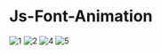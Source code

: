 ﻿# Js-Font-Animation



![1](https://user-images.githubusercontent.com/59422278/101283898-6ae3f300-37ee-11eb-8c1c-20d59a0f6e00.png)
![2](https://user-images.githubusercontent.com/59422278/101283903-6c152000-37ee-11eb-86db-22a0c4c2d703.png)
![4](https://user-images.githubusercontent.com/59422278/101283906-6cadb680-37ee-11eb-8e94-ce9fbc258e27.png)
![5](https://user-images.githubusercontent.com/59422278/101283908-6d464d00-37ee-11eb-9161-b90c7cbe7817.png)

